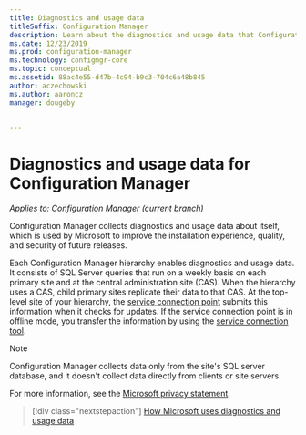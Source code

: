 ```yaml
---
title: Diagnostics and usage data
titleSuffix: Configuration Manager
description: Learn about the diagnostics and usage data that Configuration Manager collects about itself.
ms.date: 12/23/2019
ms.prod: configuration-manager
ms.technology: configmgr-core
ms.topic: conceptual
ms.assetid: 88ac4e55-d47b-4c94-b9c3-704c6a48b845
author: aczechowski
ms.author: aaroncz
manager: dougeby


---
```


# Diagnostics and usage data for Configuration Manager

*Applies to: Configuration Manager (current branch)*

Configuration Manager collects diagnostics and usage data about itself, which is used by Microsoft to improve the installation experience, quality, and security of future releases.  

Each Configuration Manager hierarchy enables diagnostics and usage data. It consists of SQL Server queries that run on a weekly basis on each primary site and at the central administration site (CAS). When the hierarchy uses a CAS, child primary sites replicate their data to that CAS. At the top-level site of your hierarchy, the [service connection point](../../servers/deploy/configure/about-the-service-connection-point.md) submits this information when it checks for updates. If the service connection point is in offline mode, you transfer the information by using the [service connection tool](../../servers/manage/use-the-service-connection-tool.md).

> [!NOTE]  
> Configuration Manager collects data only from the site's SQL server database, and it doesn't collect data directly from clients or site servers.  

For more information, see the [Microsoft privacy statement](https://privacy.microsoft.com/privacystatement).  

> [!div class="nextstepaction"]
> [How Microsoft uses diagnostics and usage data](how-diagnostics-and-usage-data-is-used.md)
